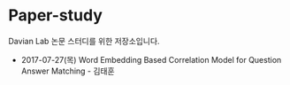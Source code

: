 # Paper-study

Davian Lab 논문 스터디를 위한 저장소입니다.


* 2017-07-27(목)
Word Embedding Based Correlation Model for Question Answer Matching - 김태훈